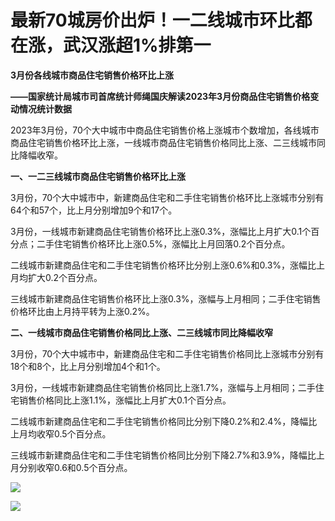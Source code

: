 # 最新70城房价出炉！一二线城市环比都在涨，武汉涨超1%排第一

**3月份各线城市商品住宅销售价格环比上涨**

**——国家统计局城市司首席统计师绳国庆解读2023年3月份商品住宅销售价格变动情况统计数据**

2023年3月份，70个大中城市中商品住宅销售价格上涨城市个数增加，各线城市商品住宅销售价格环比上涨，一线城市商品住宅销售价格同比上涨、二三线城市同比降幅收窄。

**一、一二三线城市商品住宅销售价格环比上涨**

3月份，70个大中城市中，新建商品住宅和二手住宅销售价格环比上涨城市分别有64个和57个，比上月分别增加9个和17个。

3月份，一线城市新建商品住宅销售价格环比上涨0.3%，涨幅比上月扩大0.1个百分点；二手住宅销售价格环比上涨0.5%，涨幅比上月回落0.2个百分点。

二线城市新建商品住宅和二手住宅销售价格环比分别上涨0.6%和0.3%，涨幅比上月均扩大0.2个百分点。

三线城市新建商品住宅销售价格环比上涨0.3%，涨幅与上月相同；二手住宅销售价格环比由上月持平转为上涨0.2%。

**二、一线城市商品住宅销售价格同比上涨、二三线城市同比降幅收窄**

3月份，70个大中城市中，新建商品住宅和二手住宅销售价格同比上涨城市分别有18个和8个，比上月分别增加4个和1个。

3月份，一线城市新建商品住宅销售价格同比上涨1.7%，涨幅与上月相同；二手住宅销售价格同比上涨1.1%，涨幅比上月扩大0.1个百分点。

二线城市新建商品住宅和二手住宅销售价格同比分别下降0.2%和2.4%，降幅比上月均收窄0.5个百分点。

三线城市新建商品住宅和二手住宅销售价格同比分别下降2.7%和3.9%，降幅比上月分别收窄0.6和0.5个百分点。

![](https://inews.gtimg.com/news_bt/OJyGZ3hOnAPcoXTcZRS8WRbxWBtoOl78tT4X0kXfF5BfsAA/1000)

![](https://inews.gtimg.com/news_bt/ONxFR8QUnNGA__eEujv45u2PeHt-iA1R7DVpK5aive6WkAA/1000)

